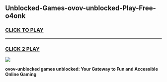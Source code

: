 
## Unblocked-Games-ovov-unblocked-Play-Free-o4onk
<h3>
<a href="https://premium76.site?title=ovov-unblocked&ref=23A">CLICK TO PLAY</a></h3>
<hr>

<h3>
<a href="https://premium76.site?title=ovov-unblocked&ref=23A">CLICK 2 PLAY</a>
  
</h3>

<a href="https://premium76.site?title=ovov-unblocked&ref=23A"><img src="https://clearcache.store/games.png"></a>


**ovov-unblocked games unblocked: Your Gateway to Fun and Accessible Online Gaming**

